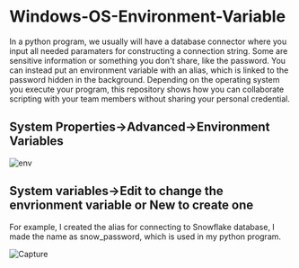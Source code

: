 # Windows-OS-Environment-Variable
In a python program, we usually will have a database connector where you input all needed paramaters for constructing a connection string. Some are sensitive information or something you don't share, like the password. You can instead put an environment variable with an alias, which is linked to the password hidden in the background. Depending on the operating system you execute your program, this repository shows how you can collaborate scripting with your team members without sharing your personal credential.
## System Properties->Advanced->Environment Variables

![env](https://user-images.githubusercontent.com/22305109/234943862-e7f588cf-fc08-494f-be05-65345fccb66c.PNG)
## System variables->Edit to change the envrionment variable or New to create one
For example, I created the alias for connecting to Snowflake database, I made the name as snow_password, which is used in my python program.

![Capture](https://user-images.githubusercontent.com/22305109/234949789-7c857d4f-29c8-40ba-83ef-11cea2fdcf7e.PNG)
